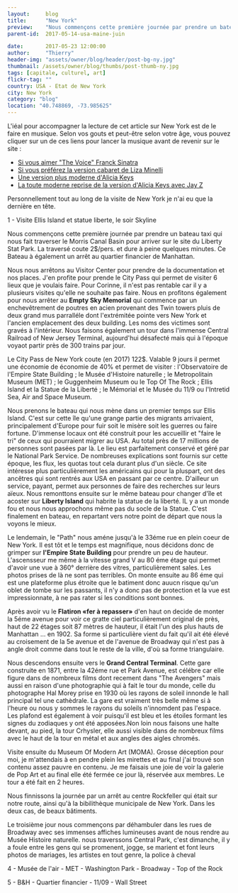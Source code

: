 ```yaml
---
layout:     blog
title:      "New York"
preview:    "Nous commençons cette première journée par prendre un bateau taxi qui nous fait traverser le Morris Canal Basin pour arriver sur le... "
parent-id:  2017-05-14-usa-maine-juin

date:       2017-05-23 12:00:00
author:     "Thierry"
header-img: "assets/owner/blog/header/post-bg-ny.jpg"
thumbnail: /assets/owner/blog/thumbs/post-thumb-ny.jpg
tags: [capitale, culturel, art]
flickr-tag: ""
country: USA - Etat de New York
city: New York
category: "blog"
location: "40.748869, -73.985625"
---
```


L'iéal pour accompagner la lecture de cet article sur New York est de le faire en musique. Selon vos gouts et peut-être selon votre âge, vous pouvez cliquer sur un de ces liens pour lancer la musique avant de revenir sur le site :

<ul>
    <li><a href="https://youtu.be/x_srVEAP-WM" target="_blank">Si vous aimer "The Voice" Franck Sinatra</a></li>
    <li><a href="https://youtu.be/GxAnLJwsxII" target="_blank">Si vous préférez la version cabaret de Liza Minelli</a></li>
    <li><a href="https://youtu.be/Q4Yqx5coUiQ" target="_blank">Une version plus moderne d'Alicia Keys</a></li>
    <li><a href="https://youtu.be/GPeOkzadr5g" target="_blank">La toute moderne reprise de la version d'Alicia Keys avec Jay Z</a></li>
</ul>

Personnellement tout au long de la visite de New York je n'ai eu que la dernière en tête.


1 - Visite Ellis Island et statue liberte, le soir Skyline

Nous commençons cette première journée par prendre un bateau taxi qui nous fait traverser le Morris Canal Basin pour arriver sur le site du Liberty Stat Park. La traversé coute 2$/pers. et dure à peine quelques minutes. Ce Bateau à également un arrêt au quartier financier de Manhattan.

Nous nous arrêtons au Visitor Center pour prendre de la documentation et nos places. J'en profite pour prende le City Pass qui permet de visiter 6 lieux que je voulais faire. Pour Corinne, il n'est pas rentable car il y a plusieurs visites qu'elle ne souhaite pas faire. Nous en profitons également pour nous arrêter au **Empty Sky Memorial** qui commence par un enchevêtrement de poutres en acien provenant des Twin towers pluis de deux grand mus parralléle dont l'extrémitée pointe vers New York et l'ancien emplacement des deux building. Les noms des victimes sont gravés à l'intérieur. Nous faisons également un tour dans l'immense Central Railroad of New Jersey Terminal, aujourd'hui désafecté mais qui à l'époque voyaot partir près de 300 trains par jour.

<p class="info-box bg-primary"><i class="fa fa-info-circle"></i>
Le City Pass de New York coute (en 2017) 122$. Valable 9 jours il permet une économie de économie de 40% et permet de visiter : l'Observatoire de l'Empire State Building ; le Musée d'Histoire naturelle ; le Metropolitain Museum (MET) ; le Guggenheim Museum ou le Top Of The Rock ; Ellis Island et la Statue de la Liberté ; le Mémorial et le Musée du 11/9 ou l'Intretid Sea, Air and Space Museum.  
</p>

Nous prenons le bateau qui nous mène dans un premier temps sur Ellis Island. C'est sur cette île qu'une grange partie des migrants arrivaient, principalement d'Europe pour fuir soit le misère soit les guerres ou faire fortune. D'immense locaux ont été construit pour les accueillir et "faire le tri" de ceux qui pourraient migrer au USA. Au total près de 17 millions de personnes sont pasées par là. Le lieu est parfaitement conservé et géré par le National Park Service. De nombreuses explications sont fournis sur cette époque, les flux, les quotas tout cela durant plus d'un siècle. Ce site intéresse plus particulièrement les américains qui pour la pluspart, ont des ancêtres qui sont rentrés aux USA en passant par ce centre. D'ailleur un service, payant, permet aux personnes de faire des recherches sur leurs aïeux. Nous remonttons ensuite sur le même bateau pour changer d'île et acoster sur **Liberty Island** qui habrite la statue de la liberté. IL y a un monde fou et nous nous approchons même pas du socle de la Statue. C'est finalement en bateau, en repartant vers notre point de départ que nous la voyons le mieux.  

Le lendemain, le "Path" nous améne jusqu'à le 33éme rue en plein coeur de New York. Il est tôt et le temps est magnifique, nous décidons donc de grimper sur **l'Empire State Building** pour prendre un peu de hauteur. L'ascensseur me même à la vitesse grand V au 80 éme étage qui permet d'avoir une vue à 360° derrière des vitres, particulièrement sales. Les photos prises de là ne sont pas terribles. On monte ensuite au 86 éme qui est une plateforme plus étroite que le batiment donc auucn risque qu'un oblet de tombe sur les passants, il n'y a donc pas de protection et la vue est impressionnate, à ne pas rater si les conditions sont bonnes.

Après avoir vu le **Flatiron «fer à repasser»** d'en haut on decide de monter la 5éme avenue pour voir ce gratte ciel particulièrement original de près, haut de 22 étages soit 87 mètres de hauteur, il était l'un des plus hauts de Manhattan ... en 1902. Sa forme si particulière vient du fait qu'il ait été élevé au croisement de la 5e avenue et de l'avenue de Broadway qui n'est pas à angle droit comme dans tout le reste de la ville, d'où sa forme triangulaire.

Nous descendons ensuite vers le **Grand Central Terminal**. Cette gare construite en 1871, entre la 42éme rue et Park Avenue, est célébre car elle figure dans de nombreux films dont recement dans "The Avengers" mais aussi en raison d'une photographie qui à fait le tour du monde, celle du photographe Hal Morey prise en 1930 où les rayons de soleil innonde le hall principal tel une cathèdrale. La gare est vraiment très belle même si à l'heure ou nous y sommes le rayons du soleils n'innomdent pas l'espace. Les plafond est également à voir puisqu'il est bleu et les étoiles formant les signes du zodiaques y ont été apposées.Non loin nous faisons une halte devant, au pied, la tour Crhysler, elle aussi visible dans de nombreux films avec le haut de la tour en métal et aux angles des aigles chromés.

Visite ensuite du Museum Of Modern Art (MOMA). Grosse déception pour moi, je m'attendais à en pendre plein les mirettes et au final j'ai trouvé son contenu assez pauvre en contenu. Je me faisais une joie de voir la galerie de Pop Art et au final elle été fermée ce jour là, réservée aux membres. Le tour a été fait en 2 heures.

Nous finnissons la journée par un arrêt au centre Rockfeller qui était sur notre route, ainsi qu'à la bibilithèque municipale de New York. Dans les deux cas, de beaux bâtiments.  


Le troisième jour nous commençons par déhambuler dans les rues de Broadway avec ses immenses affiches lumineuses avant de nous rendre au Musée Histoire naturelle. nous traverssons Central Park, c'est dimanche, il y a foule entre les gens qui se promenent, jogge, se marient et font leurs photos de mariages, les artistes en tout genre, la police à cheval

4 - Musée de l'air - MET - Washington Park - Broadway - Top of the Rock

5 - B&H - Quartier financier - 11/09 - Wall Street